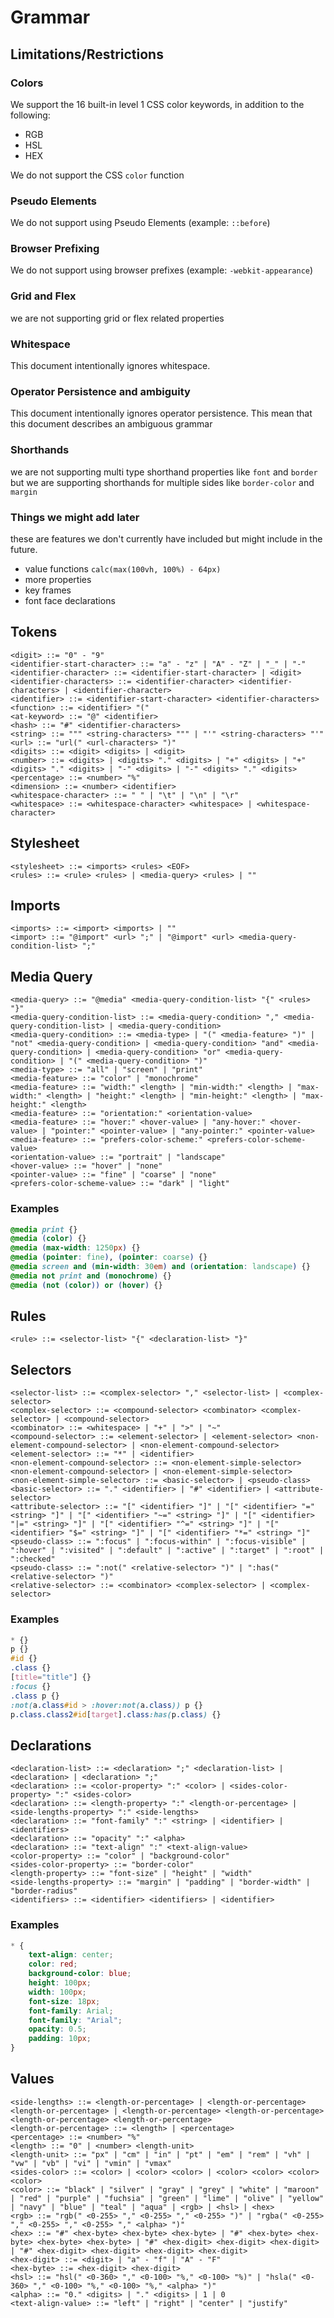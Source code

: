 # Grammar

## Limitations/Restrictions

### Colors

We support the 16 built-in level 1 CSS color keywords, in addition to the following:

- RGB
- HSL
- HEX

We do not support the CSS `color` function

### Pseudo Elements

We do not support using Pseudo Elements (example: `::before`)

### Browser Prefixing

We do not support using browser prefixes (example: `-webkit-appearance`)

### Grid and Flex

we are not supporting grid or flex related properties

### Whitespace

This document intentionally ignores whitespace.

### Operator Persistence and ambiguity

This document intentionally ignores operator persistence. This mean that this document describes an ambiguous grammar

### Shorthands

we are not supporting multi type shorthand properties like `font` and `border` but we are supporting shorthands for multiple sides like `border-color` and `margin`

### Things we might add later

these are features we don't currently have included but might include in the future.

- value functions `calc(max(100vh, 100%) - 64px)`
- more properties
- key frames
- font face declarations

## Tokens

```bnf
<digit> ::= "0" - "9"
<identifier-start-character> ::= "a" - "z" | "A" - "Z" | "_" | "-"
<identifier-character> ::= <identifier-start-character> | <digit>
<identifier-characters> ::= <identifier-character> <identifier-characters> | <identifier-character>
<identifier> ::= <identifier-start-character> <identifier-characters>
<function> ::= <identifier> "("
<at-keyword> ::= "@" <identifier>
<hash> ::= "#" <identifier-characters>
<string> ::= """ <string-characters> """ | "'" <string-characters> "'"
<url> ::= "url(" <url-characters> ")"
<digits> ::= <digit> <digits> | <digit>
<number> ::= <digits> | <digits> "." <digits> | "+" <digits> | "+" <digits> "." <digits> | "-" <digits> | "-" <digits> "." <digits>
<percentage> ::= <number> "%"
<dimension> ::= <number> <identifier>
<whitespace-character> ::= " " | "\t" | "\n" | "\r"
<whitespace> ::= <whitespace-character> <whitespace> | <whitespace-character>
```

## Stylesheet

```bnf
<stylesheet> ::= <imports> <rules> <EOF>
<rules> ::= <rule> <rules> | <media-query> <rules> | ""
```

## Imports

```bnf
<imports> ::= <import> <imports> | ""
<import> ::= "@import" <url> ";" | "@import" <url> <media-query-condition-list> ";"
```

## Media Query

```bnf
<media-query> ::= "@media" <media-query-condition-list> "{" <rules> "}"
<media-query-condition-list> ::= <media-query-condition> "," <media-query-condition-list> | <media-query-condition>
<media-query-condition> ::= <media-type> | "(" <media-feature> ")" | "not" <media-query-condition> | <media-query-condition> "and" <media-query-condition> | <media-query-condition> "or" <media-query-condition> | "(" <media-query-condition> ")"
<media-type> ::= "all" | "screen" | "print"
<media-feature> ::= "color" | "monochrome"
<media-feature> ::= "width:" <length> | "min-width:" <length> | "max-width:" <length> | "height:" <length> | "min-height:" <length> | "max-height:" <length>
<media-feature> ::= "orientation:" <orientation-value>
<media-feature> ::= "hover:" <hover-value> | "any-hover:" <hover-value> | "pointer:" <pointer-value> | "any-pointer:" <pointer-value>
<media-feature> ::= "prefers-color-scheme:" <prefers-color-scheme-value>
<orientation-value> ::= "portrait" | "landscape"
<hover-value> ::= "hover" | "none"
<pointer-value> ::= "fine" | "coarse" | "none"
<prefers-color-scheme-value> ::= "dark" | "light"
```

### Examples

<!-- prettier-ignore -->
```css
@media print {}
@media (color) {}
@media (max-width: 1250px) {}
@media (pointer: fine), (pointer: coarse) {}
@media screen and (min-width: 30em) and (orientation: landscape) {}
@media not print and (monochrome) {}
@media (not (color)) or (hover) {}
```

## Rules

```bnf
<rule> ::= <selector-list> "{" <declaration-list> "}"
```

## Selectors

```bnf
<selector-list> ::= <complex-selector> "," <selector-list> | <complex-selector>
<complex-selector> ::= <compound-selector> <combinator> <complex-selector> | <compound-selector>
<combinator> ::= <whitespace> | "+" | ">" | "~"
<compound-selector> ::= <element-selector> | <element-selector> <non-element-compound-selector> | <non-element-compound-selector>
<element-selector> ::= "*" | <identifier>
<non-element-compound-selector> ::= <non-element-simple-selector> <non-element-compound-selector> | <non-element-simple-selector>
<non-element-simple-selector> ::= <basic-selector> | <pseudo-class>
<basic-selector> ::= "." <identifier> | "#" <identifier> | <attribute-selector>
<attribute-selector> ::= "[" <identifier> "]" | "[" <identifier> "=" <string> "]" | "[" <identifier> "~=" <string> "]" | "[" <identifier> "|=" <string> "]" | "[" <identifier> "^=" <string> "]" | "[" <identifier> "$=" <string> "]" | "[" <identifier> "*=" <string> "]"
<pseudo-class> ::= ":focus" | ":focus-within" | ":focus-visible" | ":hover" | ":visited" | ":default" | ":active" | ":target" | ":root" | ":checked"
<pseudo-class> ::= ":not(" <relative-selector> ")" | ":has(" <relative-selector> ")"
<relative-selector> ::= <combinator> <complex-selector> | <complex-selector>
```

### Examples

<!-- prettier-ignore -->
```css
* {}
p {}
#id {}
.class {}
[title="title"] {}
:focus {}
.class p {}
:not(a.class#id > :hover:not(a.class)) p {}
p.class.class2#id[target].class:has(p.class) {}
```

## Declarations

```bnf
<declaration-list> ::= <declaration> ";" <declaration-list> | <declaration> | <declaration> ";"
<declaration> ::= <color-property> ":" <color> | <sides-color-property> ":" <sides-color>
<declaration> ::= <length-property> ":" <length-or-percentage> | <side-lengths-property> ":" <side-lengths>
<declaration> ::= "font-family" ":" <string> | <identifier> | <identifiers>
<declaration> ::= "opacity" ":" <alpha>
<declaration> ::= "text-align" ":" <text-align-value>
<color-property> ::= "color" | "background-color"
<sides-color-property> ::= "border-color"
<length-property> ::= "font-size" | "height" | "width"
<side-lengths-property> ::= "margin" | "padding" | "border-width" | "border-radius"
<identifiers> ::= <identifier> <identifiers> | <identifier>
```

### Examples

<!-- prettier-ignore -->
```css
* {
    text-align: center;
    color: red;
    background-color: blue;
    height: 100px;
    width: 100px;
    font-size: 18px;
    font-family: Arial;
    font-family: "Arial";
    opacity: 0.5;
    padding: 10px;
}
```

## Values

```bnf
<side-lengths> ::= <length-or-percentage> | <length-or-percentage> <length-or-percentage> | <length-or-percentage> <length-or-percentage> <length-or-percentage> <length-or-percentage>
<length-or-percentage> ::= <length> | <percentage>
<percentage> ::= <number> "%"
<length> ::= "0" | <number> <length-unit>
<length-unit> ::= "px" | "cm" | "in" | "pt" | "em" | "rem" | "vh" | "vw" | "vb" | "vi" | "vmin" | "vmax"
<sides-color> ::= <color> | <color> <color> | <color> <color> <color> <color>
<color> ::= "black" | "silver" | "gray" | "grey" | "white" | "maroon" | "red" | "purple" | "fuchsia" | "green" | "lime" | "olive" | "yellow" | "navy" | "blue" | "teal" | "aqua" | <rgb> | <hsl> | <hex>
<rgb> ::= "rgb(" <0-255> "," <0-255> "," <0-255> ")" | "rgba(" <0-255> "," <0-255> "," <0-255> "," <alpha> ")"
<hex> ::= "#" <hex-byte> <hex-byte> <hex-byte> | "#" <hex-byte> <hex-byte> <hex-byte> <hex-byte> | "#" <hex-digit> <hex-digit> <hex-digit> | "#" <hex-digit> <hex-digit> <hex-digit> <hex-digit>
<hex-digit> ::= <digit> | "a" - "f" | "A" - "F"
<hex-byte> ::= <hex-digit> <hex-digit>
<hsl> ::= "hsl(" <0-360> "," <0-100> "%," <0-100> "%)" | "hsla(" <0-360> "," <0-100> "%," <0-100> "%," <alpha> ")"
<alpha> ::= "0." <digits> | "." <digits> | 1 | 0
<text-align-value> ::= "left" | "right" | "center" | "justify"
```
